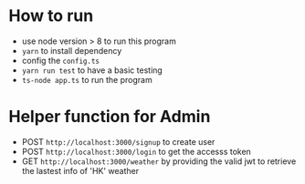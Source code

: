 # How to run
- use node version > 8 to run this program
- `yarn` to install dependency
- config the `config.ts` 
- `yarn run test` to have a basic testing
- `ts-node app.ts` to run the program

# Helper function for Admin
- POST `http://localhost:3000/signup` to create user
- POST `http://localhost:3000/login` to get the accesss token
- GET `http://localhost:3000/weather` by providing the valid jwt to retrieve the lastest info of 'HK' weather
